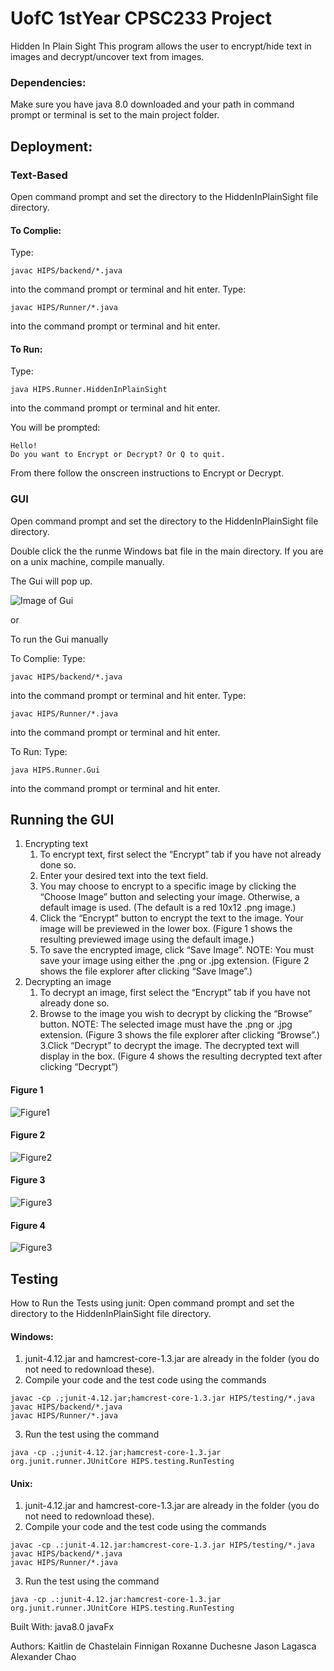 # UofC 1stYear CPSC233 Project
Hidden In Plain Sight 
This program allows the user to encrypt/hide text in images and decrypt/uncover text from images. 

### Dependencies:
Make sure you have java 8.0 downloaded and your path in command prompt or terminal is set to the main project folder. 
## Deployment:

### Text-Based 
Open command prompt and set the directory to the HiddenInPlainSight file directory.

#### To Complie: 
Type: 
```
javac HIPS/backend/*.java 
```
into the command prompt or terminal and hit enter.
Type: 
```
javac HIPS/Runner/*.java 
```
into the command prompt or terminal and hit enter.
	
#### To Run: 
Type:
```
java HIPS.Runner.HiddenInPlainSight 
```
into the command prompt or terminal and hit enter.

You will be prompted:
```
Hello!
Do you want to Encrypt or Decrypt? Or Q to quit.
```
From there follow the onscreen instructions to Encrypt or Decrypt. 


### GUI 
Open command prompt and set the directory to the HiddenInPlainSight file directory.

Double click the the runme Windows bat file in the main directory. If you are on a unix machine, compile manually. 

The Gui will pop up.

![Image of Gui](ReadMeImgs/BasicGui.png?raw=true)


or 

To run the Gui manually


To Complie: Type: 
```
javac HIPS/backend/*.java
```
into the command prompt or terminal and hit enter. Type: 
```
javac HIPS/Runner/*.java 
```

into the command prompt or terminal and hit enter.

To Run: Type: 
```
java HIPS.Runner.Gui
```    
into the command prompt or terminal and hit enter.
## Running the GUI
1. Encrypting text
	1. To encrypt text, first select the “Encrypt” tab if you have not already done so.
	2. Enter your desired text into the text field.
	3. You may choose to encrypt to a specific image by clicking the “Choose Image” button and selecting your image. Otherwise, a default image is used. (The default is a red 10x12 .png image.) 
	4. Click the “Encrypt” button to encrypt the text to the image. Your image will be previewed in the lower box. 
		(Figure 1 shows the resulting previewed image using the default image.)
	5. To save the encrypted image, click “Save Image”. 
	NOTE: You must save your image using either the .png or .jpg extension.
	(Figure 2 shows the file explorer after clicking “Save Image”.)
2. Decrypting an image
	1. To decrypt an image, first select the “Encrypt” tab if you have not already done so.
	2. Browse to the image you wish to decrypt by clicking the “Browse” button. 
	NOTE: The selected image must have the .png or .jpg extension.
	(Figure 3 shows the file explorer after clicking “Browse”.)
	3.Click “Decrypt” to decrypt the image. The decrypted text will display in the box.
	(Figure 4 shows the resulting decrypted text after clicking “Decrypt”)
	
#### Figure 1
![Figure1](ReadMeImgs/F1.png)

#### Figure 2
![Figure2](ReadMeImgs/F2.png)
#### Figure 3 
![Figure3](ReadMeImgs/F3.png)

#### Figure 4
![Figure3](ReadMeImgs/F4.png)



## Testing 

How to Run the Tests using junit:
Open command prompt and set the directory to the HiddenInPlainSight file directory.

#### Windows:

1. junit-4.12.jar and hamcrest-core-1.3.jar are already in the folder (you do not need to redownload these).
2. Compile your code and the test code using the commands
```
javac -cp .;junit-4.12.jar;hamcrest-core-1.3.jar HIPS/testing/*.java
javac HIPS/backend/*.java 
javac HIPS/Runner/*.java
``` 
3. Run the test using the command 
```
java -cp .;junit-4.12.jar;hamcrest-core-1.3.jar org.junit.runner.JUnitCore HIPS.testing.RunTesting
```
#### Unix:

1. junit-4.12.jar and hamcrest-core-1.3.jar are already in the folder (you do not need to redownload these).
2. Compile your code and the test code using the commands 
```
javac -cp .:junit-4.12.jar:hamcrest-core-1.3.jar HIPS/testing/*.java
javac HIPS/backend/*.java 
javac HIPS/Runner/*.java
``` 
3. Run the test using the command 
```
java -cp .:junit-4.12.jar:hamcrest-core-1.3.jar org.junit.runner.JUnitCore HIPS.testing.RunTesting
```



Built With:
java8.0
javaFx


Authors:
Kaitlin de Chastelain Finnigan
Roxanne Duchesne
Jason Lagasca
Alexander Chao
